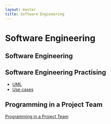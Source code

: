 ```yaml
---
layout: master
title: Software Engineering
---
```


# Software Engineering

## Software Engineering

## Software Engineering Practising

* [UML](uml.html)
* [Use cases](usecases.html)

## Programming in a Project Team

[Programming in a Project Team](teamprog.html)


